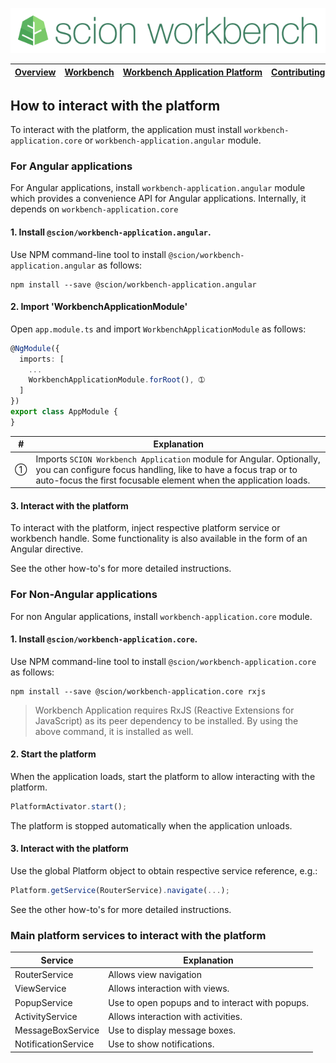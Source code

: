 ![SCION Workbench](/resources/site/logo/scion-workbench-banner.png)

[Overview][menu-overview] | [Workbench][menu-workbench] | [Workbench&nbsp;Application&nbsp;Platform][menu-workbench-application-platform] | [Contributing][menu-contributing] | [Changelog][menu-changelog] | [Sponsoring][menu-sponsoring] | [Links][menu-links]
|---|---|---|---|---|---|---|

## How to interact with the platform

To interact with the platform, the application must install `workbench-application.core` or `workbench-application.angular` module.

### For Angular applications
For Angular applications, install `workbench-application.angular` module which provides a convenience API for Angular applications. Internally, it depends on `workbench-application.core`

#### 1. Install `@scion/workbench-application.angular`.

Use NPM command-line tool to install `@scion/workbench-application.angular` as follows:

```
npm install --save @scion/workbench-application.angular
```

#### 2. Import 'WorkbenchApplicationModule'

Open `app.module.ts` and import `WorkbenchApplicationModule` as follows:

```typescript
@NgModule({
  imports: [
    ...
    WorkbenchApplicationModule.forRoot(), ➀
  ]
})
export class AppModule {
}
```

|#|Explanation|
|-|-|
|➀|Imports `SCION Workbench Application` module for Angular. Optionally, you can configure focus handling, like to have a focus trap or to auto-focus the first focusable element when the application loads.|

#### 3. Interact with the platform
To interact with the platform, inject respective platform service or workbench handle. Some functionality is also available in the form of an Angular directive.

See the other how-to's for more detailed instructions.

### For Non-Angular applications
For non Angular applications, install `workbench-application.core` module. 

#### 1. Install `@scion/workbench-application.core`.

Use NPM command-line tool to install `@scion/workbench-application.core` as follows:

```
npm install --save @scion/workbench-application.core rxjs
```
> Workbench Application requires RxJS (Reactive Extensions for JavaScript) as its peer dependency to be installed. By using the above command, it is installed as well.

#### 2. Start the platform

When the application loads, start the platform to allow interacting with the platform.

```typescript
PlatformActivator.start();
```

The platform is stopped automatically when the application unloads.

#### 3. Interact with the platform

Use the global Platform object to obtain respective service reference, e.g.:

```typescript 
Platform.getService(RouterService).navigate(...);
```

See the other how-to's for more detailed instructions.

### Main platform services to interact with the platform

|Service|Explanation|
|-|-|
|RouterService|Allows view navigation|
|ViewService|Allows interaction with views.|
|PopupService|Use to open popups and to interact with popups.|
|ActivityService|Allows interaction with activities.|
|MessageBoxService|Use to display message boxes.|
|NotificationService|Use to show notifications.|

[menu-overview]: /README.md
[menu-workbench]: /resources/site/workbench.md
[menu-workbench-application-platform]: /resources/site/workbench-application-platform.md
[menu-contributing]: /CONTRIBUTING.md
[menu-changelog]: /resources/site/changelog.md
[menu-sponsoring]: /resources/site/sponsors.md
[menu-links]: /resources/site/links.md
